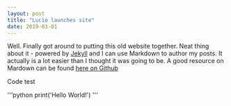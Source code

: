 ```yaml
---
layout: post
title: "Lucio launches site"
date: 2019-03-01
---
```


Well. Finally got around to putting this old website together. Neat thing about it - powered by [Jekyll](http://jekyllrb.com) and I can use Markdown to author my posts. It actually is a lot easier than I thought it was going to be.
A good resource on Mardown can be found [here on Github](https://help.github.com/en/articles/basic-writing-and-formatting-syntax)

Code test

'''python
print('Hello World!')
'''

